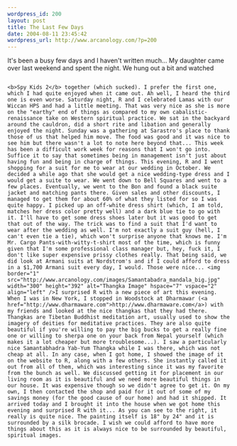 ```yaml
--- 
wordpress_id: 200
layout: post
title: The Last Few Days
date: 2004-08-11 23:45:42
wordpress_url: http://www.arcanology.com/?p=200
---
```

It's been a busy few days and I haven't written much... My daughter came over last weekend and spent the night. We hung out a bit and watched 
                                                                                                                                                                                                                                                                                                                                                                                                                                                                                                                                                                                                                                                                              
                                                                                                                                                                                                                                                                                                                                                                                                                                                                                                                                                                                                                                                                              <b>Spy Kids 2</b> together (which sucked). I prefer the first one, which I had quite enjoyed when it came out. Ah well, I heard the third one is even worse. Saturday night, R and I celebrated Lamas with our Wiccan HPS and had a little meeting. That was very nice as she is more on the "earthy" end of things as compared to my own cabalistic-renaissance take on Western spiritual practice. We sat in the backyard around the cauldron, did a short rite and libation and generally enjoyed the night. Sunday was a gathering at Sarastro's place to thank those of us that helped him move. The food was good and it was nice to see him but there wasn't a lot to note here beyond that... This week has been a difficult work week for reasons that I won't go into. Suffice it to say that sometimes being in management isn't just about having fun and being in charge of things. This evening, R and I went shopping for a suit for me to wear at our wedding in October. We decided a while ago that she would get a nice wedding-type dress and I would get a suite to wear. We went down to Bell Squares and went to a few places. Eventually, we went to the Bon and found a black suite jacket and matching pants there. Given sales and other discounts, I managed to get them for about 60% of what they listed for so I was quite happy. I picked up an off-white dress shirt (which, I am told, matches her dress color pretty well) and a dark blue tie to go with it. I'll have to get some dress shoes later but it was good to get that out of the way. The trick was to find a suit that I'd want to wear after the wedding as well. I'm not exactly a suit guy (hell, I can't even tie a tie), which won't surprise anyone that knows me. I'm Mr. Cargo Pants-with-witty-t-shirt most of the time, which is funny given that I'm some professional class manager but, hey, fuck it, I don't like super expensive prissy clothes really. That being said, we did look at Armani suits at Nordstrom's and if I could afford to dress in a $1,700 Armani suit every day, I would. Those were nice... <img border="1" src="http://www.arcanology.com/images/Samantabadra_mandala_big.jpg" width="300" height="392" alt="Thangka Image" hspace="7" vspace="2" align="left" />I surprised R with a new piece of art this evening. When I was in New York, I stopped in Woodstock at Dharmawar (<a href="http://www.dharmaware.com">http://www.dharmaware.com</a>) with my friends and looked at the nice thangkas that they had there. Thangkas are Tibetan Buddhist meditation art, usually used to show the imagery of deities for meditative practices. They are also quite beautiful if you're willing to pay the big bucks to get a really fine one or willing to sherpa one on your back from Nepal yourself (which makes it a lot cheaper but more troublesome...). I saw a particularly nice Samantabhadra Yab-Yum Thangka while I was there, which was not cheap at all. In any case, when I got home, I showed the image of it on the website to R, along with a few others. She instantly called it out from all of them, which was interesting since it was my favorite from the bunch as well. We discussed getting it for placement in our living room as it is beautiful and we need more beautiful things in our house. It was expensive though so we didn't agree to get it. On my own, I then contacted the shop and paid for it out of some of my savings money (for the good cause of our home) and had it shipped. It arrived today and I brought it into the house when we got home this evening and surprised R with it... As you can see to the right, it really is quite nice. The painting itself is 18" by 24" and it is surrounded by a silk brocade. I wish we could afford to have more things about this as it is always nice to be surrounded by beautiful, spiritual images.